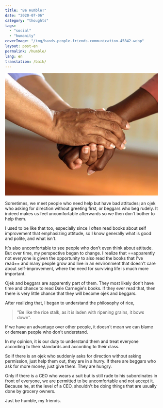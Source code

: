 ```yaml
---
title: "Be Humble!"
date: "2020-07-06"
category: "thoughts"
tags:
  - "social"
  - "humanity"
coverImage: "/img/hands-people-friends-communication-45842.webp"
layout: post-en
permalink: /humble/
lang: en
translation: /baik/
---
```


![humble](/img/hands-people-friends-communication-45842.webp)

Sometimes, we meet people who need help but have bad attitudes; an ojek who asking for direction without greeting first, or beggars who beg rudely. It indeed makes us feel uncomfortable afterwards so we then don't bother to help them.

I used to be like that too, especially since I often read books about self improvement that emphasizing attitude, so I know generally what is good and polite, and what isn't.

It's also uncomfortable to see people who don't even think about attitude. But over time, my perspective began to change. I realize that ==apparently not everyone is given the opportunity to also read the books that I've read== and many people grow and live in an environment that doesn't care about self-improvement, where the need for surviving life is much more important.

Ojek and beggars are apparently part of them. They most likely don't have time and chance to read Dale Carnegie's books. If they ever read that, then there is very little chance that they will become ojek and beggars.

After realizing that, I began to understand the philosophy of rice,

> "Be like the rice stalk, as it is laden with ripening grains, it bows down".

If we have an advantage over other people, it doesn't mean we can blame or demean people who don't understand.

In my opinion, it is our duty to understand them and treat everyone according to their standards and according to their class.

So if there is an ojek who suddenly asks for direction without asking permission, just help them out, they are in a hurry. If there are beggars who ask for more money, just give them. They are hungry.

Only if there is a CEO who wears a suit but is still rude to his subordinates in front of everyone, we are permitted to be uncomfortable and not accept it. Because he, at the level of a CEO, shouldn't be doing things that are usually done by grocery owners.

Just be humble, my friends.
